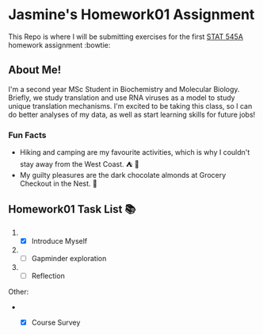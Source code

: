 
# Jasmine's Homework01 Assignment
This Repo is where I will be submitting exercises for the first [STAT 545A](http://stat545.com/) homework assignment :bowtie:


## About Me!
I'm a second year MSc Student in Biochemistry and Molecular Biology. Briefly, we study translation and use RNA viruses as a model to study unique translation mechanisms. I'm excited to be taking this class, so I can do better analyses of my data, as well as start learning skills for future jobs! 

### Fun Facts
* Hiking and camping are my favourite activities, which is why I couldn't stay away from the West Coast. :tent: :evergreen_tree:
* My guilty pleasures are the dark chocolate almonds at Grocery Checkout in the Nest. :chocolate_bar:

### 

## Homework01 Task List :books:
1. -[x] Introduce Myself
2. -[ ] Gapminder exploration
3. -[ ] Reflection

Other: 
* - [x] Course Survey

